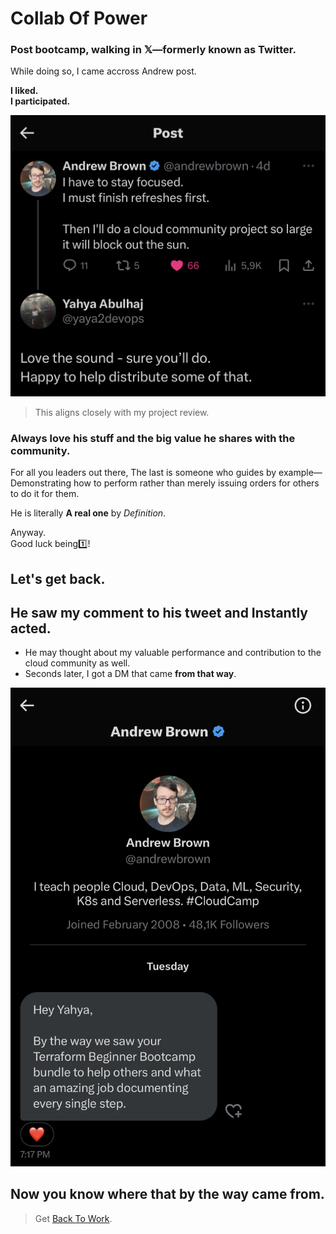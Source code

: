 # Collab Of Power
### Post bootcamp, walking in 𝕏—formerly known as Twitter. 

While doing so, I came accross Andrew post.

**I liked.**<br>
**I participated.**

![Comment To Andrew Tweet](xassets/how-the-way-came-by.jpeg)
> This aligns closely with my project review.







### Always love his stuff and the big value he shares with the community.


For all you leaders out there,
The last is someone who guides by example—Demonstrating how to perform rather than merely issuing orders for others to do it for them.

He is literally **A real one** by *Definition*.

Anyway. <br>
Good luck being1️⃣!
 
## Let's get back.

## He saw my comment to his tweet and Instantly acted.

- He may thought about my valuable performance and contribution to the cloud community as well.
- Seconds later, I got a DM that came **from that way**.

![Andrew Direct Message A Hero](xassets/the-way.jpeg)

## Now you know where that **by the way** came from.

> Get [Back To Work](https://github.com/yaya2devops/terraform-beginner-bootcamp-2023/issues/51).